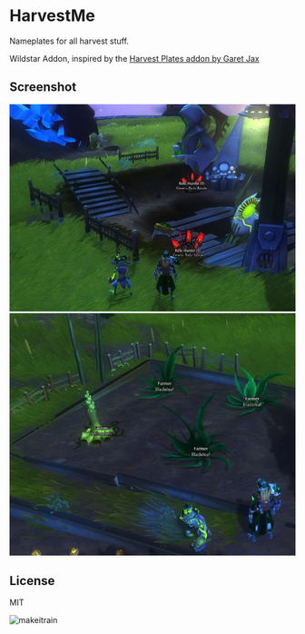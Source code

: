 # HarvestMe

Nameplates for all harvest stuff.

Wildstar Addon, inspired by the [Harvest Plates addon by Garet Jax](https://forums.wildstar-online.com/forums/index.php?/topic/16203-addon-harvestplates-to-see-node-information-in-world/)

## Screenshot

![1](screenshots/01.png)
![2](screenshots/02.png)

## License

MIT

![makeitrain](screenshots/makeitrain.gif)
